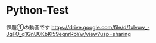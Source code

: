 # Python-Test

課題①の動画です
https://drive.google.com/file/d/1xlvuw_-JqFO_q1GnU0KbKl59eqnrRbYw/view?usp=sharing
